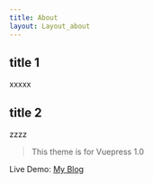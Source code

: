 ```yaml
---
title: About
layout: Layout_about
---
```


## title 1
xxxxx
## title 2
zzzz
> This theme is for Vuepress 1.0

Live Demo: [My Blog](https://ououe.com)
